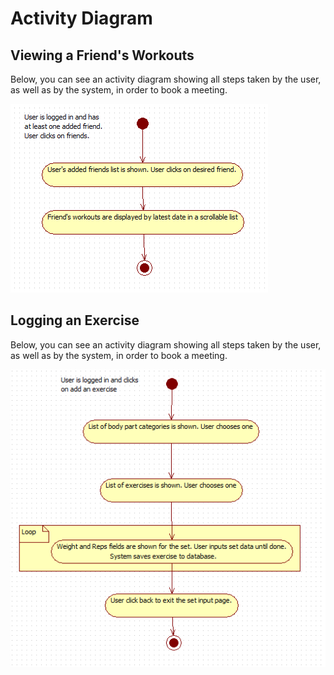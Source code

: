 # Activity Diagram

## Viewing a Friend's Workouts 
Below, you can see an activity diagram showing all steps taken by the user, as well as by the system, in order to book a meeting.


![](/BTS530/Images/view_friend_activity.png)

## Logging an Exercise
Below, you can see an activity diagram showing all steps taken by the user, as well as by the system, in order to book a meeting.


![](/BTS530/Images/logging_exercise_activity.png)

